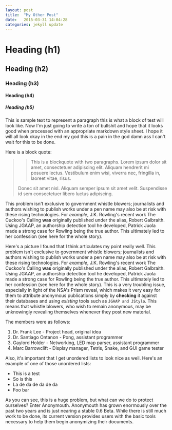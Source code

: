 ```yaml
---
layout: post
title:  "My Other Post"
date:   2015-03-31 14:04:28
categories: jekyll update
---
```

# Heading (h1)

## Heading (h2)

### Heading (h3)

#### Heading (h4)

##### Heading (h5)

This is sample text to represent a paragraph this is what a block of test will look like. Now I'm just going to write a ton of bullshit and hope that it looks good when processed with an appropriate markdown style sheet. I hope it will all look okay in the end my god this is a pain in the god damn ass I can't wait for this to be done.

Here is a block quote:

> > This is a blockquote with two paragraphs. Lorem ipsum dolor sit amet,
> > consectetuer adipiscing elit. Aliquam hendrerit mi posuere lectus.
> > Vestibulum enim wisi, viverra nec, fringilla in, laoreet vitae, risus.
> 
> Donec sit amet nisl. Aliquam semper ipsum sit amet velit. Suspendisse
> id sem consectetuer libero luctus adipiscing.

This problem isn't exclusive to government whistle blowers; journalists and authors wishing to publish works under a pen name may also be at risk with these rising technologies. For _example_, J.K. Rowling's recent work The Cuckoo's Calling **was** originally published under the alias, Robert Galbraith. Using JGAAP, an authorship detection tool he developed, Patrick Juola made a strong case for Rowling being the true author. This ultimately led to her confession (see here for the whole story).

Here's a picture I found that I think articulates my point really well. This problem isn't exclusive to government whistle blowers; journalists and authors wishing to publish works under a pen name may also be at risk with these rising technologies. For _example_, J.K. Rowling's recent work The Cuckoo's Calling **was** originally published under the alias, Robert Galbraith. Using JGAAP, an authorship detection tool he developed, Patrick Juola made a strong case for Rowling being the true author. This ultimately led to her confession (see here for the whole story). This is a very troubling issue, especially in light of the NSA's Prism reveal, which makes it very easy for them to attribute anonymous publications simply by __checking__ it against their databases and using *existing* tools such as `JGAAP and JStylo`. This means that whistle blowers, who wish to remain anonymous, may be unknowingly revealing themselves whenever they post new material.

The members were as follows:

1. Dr. Frank Lee - Project head, original idea
2. Dr. Santiago Ontanon - Pong, assistant programmer
3. Gaylord Holder - Networking, LED map parser, assistant programmer
4. Marc Barrowclift - Display manager, Tetris, Snake, and GUI game tester

Also, it's important that I get unordered lists to look nice as well. Here's an example of one of those unordered lists:

* This is a test
* So is this
* La de da de da de da
* Foo bar

As you can see, this is a huge problem, but what can we do to protect ourselves? Enter Anonymouth. Anonymouth has grown enormously over the past two years and is just nearing a stable 0.6 Beta. While there is still much work to be done, its current version provides users with the basic tools necessary to help them begin anonymizing their documents.